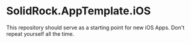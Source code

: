 # SolidRock.AppTemplate.iOS
This repository should serve as a starting point for new iOS Apps. Don't repeat yourself all the time.
